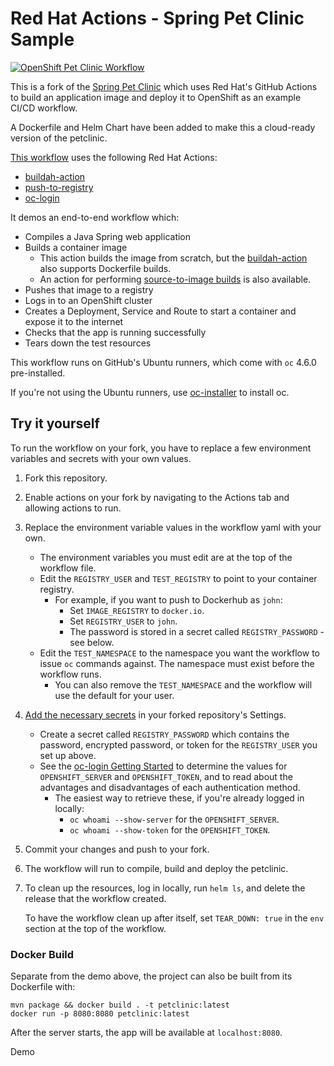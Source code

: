 # Red Hat Actions - Spring Pet Clinic Sample

[![OpenShift Pet Clinic Workflow](https://github.com/redhat-actions/spring-petclinic/workflows/OpenShift%20Pet%20Clinic%20Workflow/badge.svg)](https://github.com/redhat-actions/spring-petclinic/actions)

This is a fork of the [Spring Pet Clinic](https://github.com/spring-projects/spring-petclinic) which uses Red Hat's GitHub Actions to build an application image and deploy it to OpenShift as an example CI/CD workflow.

A Dockerfile and Helm Chart have been added to make this a cloud-ready version of the petclinic.

[This workflow](./.github/workflows/petclinic-sample.yml) uses the following Red Hat Actions:

- [buildah-action](https://github.com/redhat-actions/buildah-action)
- [push-to-registry](https://github.com/redhat-actions/push-to-registry)
- [oc-login](https://github.com/redhat-actions/oc-login)

It demos an end-to-end workflow which:
- Compiles a Java Spring web application
- Builds a container image
    - This action builds the image from scratch, but the [buildah-action](https://github.com/redhat-actions/buildah-action) also supports Dockerfile builds.
    - An action for performing [source-to-image builds](https://github.com/redhat-actions/s2i-build) is also available.
- Pushes that image to a registry
- Logs in to an OpenShift cluster
- Creates a Deployment, Service and Route to start a container and expose it to the internet
- Checks that the app is running successfully
- Tears down the test resources

This workflow runs on GitHub's Ubuntu runners, which come with `oc` 4.6.0 pre-installed.

If you're not using the Ubuntu runners, use [oc-installer](https://github.com/redhat-actions/oc-installer) to install oc.

## Try it yourself

To run the workflow on your fork, you have to replace a few environment variables and secrets with your own values.

1. Fork this repository.
2. Enable actions on your fork by navigating to the Actions tab and allowing actions to run.
3. Replace the environment variable values in the workflow yaml with your own.
    - The environment variables you must edit are at the top of the workflow file.
    - Edit the `REGISTRY_USER` and `TEST_REGISTRY` to point to your container registry.
        - For example, if you want to push to Dockerhub as `john`:
            - Set `IMAGE_REGISTRY` to `docker.io`.
            - Set `REGISTRY_USER` to `john`.
            - The password is stored in a secret called `REGISTRY_PASSWORD` - see below.
    - Edit the `TEST_NAMESPACE` to the namespace you want the workflow to issue `oc` commands against. The namespace must exist before the workflow runs.
        - You can also remove the `TEST_NAMESPACE` and the workflow will use the default for your user.
4. [Add the necessary secrets](https://docs.github.com/en/free-pro-team@latest/actions/reference/encrypted-secrets#creating-encrypted-secrets-for-a-repository) in your forked repository's Settings.
    - Create a secret called `REGISTRY_PASSWORD` which contains the password, encrypted password, or token for the `REGISTRY_USER` you set up above.
    - See the [oc-login Getting Started](https://github.com/redhat-actions/oc-login#getting-started-with-the-action-or-see-example) to determine the values for `OPENSHIFT_SERVER` and `OPENSHIFT_TOKEN`, and to read about the advantages and disadvantages of each authentication method.
        - The easiest way to retrieve these, if you're already logged in locally:
            - `oc whoami --show-server` for the `OPENSHIFT_SERVER`.
            - `oc whoami --show-token` for the `OPENSHIFT_TOKEN`.
5. Commit your changes and push to your fork.
6. The workflow will run to compile, build and deploy the petclinic.
7. To clean up the resources, log in locally, run `helm ls`, and delete the release that the workflow created.

    To have the workflow clean up after itself, set `TEAR_DOWN: true` in the `env` section at the top of the workflow.


### Docker Build

Separate from the demo above, the project can also be built from its Dockerfile with:
```
mvn package && docker build . -t petclinic:latest
docker run -p 8080:8080 petclinic:latest
```

After the server starts, the app will be available at `localhost:8080`.

Demo
